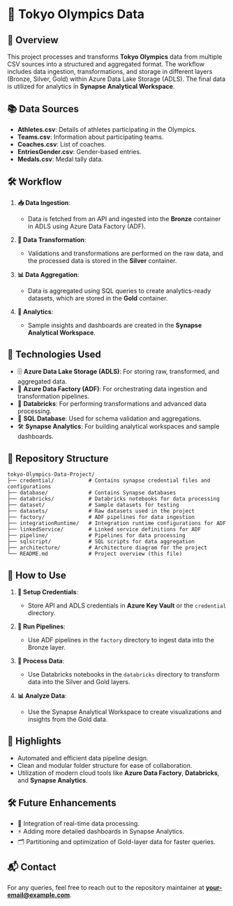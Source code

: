 # 🏅 Tokyo Olympics Data

## 🌟 Overview

This project processes and transforms **Tokyo Olympics** data from multiple CSV sources into a structured and aggregated format. The workflow includes data ingestion, transformations, and storage in different layers (Bronze, Silver, Gold) within Azure Data Lake Storage (ADLS). The final data is utilized for analytics in **Synapse Analytical Workspace**.

## 📚 Data Sources

- **Athletes.csv**: Details of athletes participating in the Olympics.
- **Teams.csv**: Information about participating teams.
- **Coaches.csv**: List of coaches.
- **EntriesGender.csv**: Gender-based entries.
- **Medals.csv**: Medal tally data.

## 🛠️ Workflow

1. **📥 Data Ingestion**:
   - Data is fetched from an API and ingested into the **Bronze** container in ADLS using Azure Data Factory (ADF).

2. **🔄 Data Transformation**:
   - Validations and transformations are performed on the raw data, and the processed data is stored in the **Silver** container.

3. **📊 Data Aggregation**:
   - Data is aggregated using SQL queries to create analytics-ready datasets, which are stored in the **Gold** container.

4. **🔎 Analytics**:
   - Sample insights and dashboards are created in the **Synapse Analytical Workspace**.

## 🔧 Technologies Used

- 🗄️ **Azure Data Lake Storage (ADLS)**: For storing raw, transformed, and aggregated data.
- 🔄 **Azure Data Factory (ADF)**: For orchestrating data ingestion and transformation pipelines.
- 🧱 **Databricks**: For performing transformations and advanced data processing.
- 📜 **SQL Database**: Used for schema validation and aggregations.
- 🛠️ **Synapse Analytics**: For building analytical workspaces and sample dashboards.

## 📂 Repository Structure
```plain.text
tokyo-Olympics-Data-Project/ 
├── credential/           # Contains synapse credential files and configurations 
├── database/             # Contains Synapse databases  
├── databricks/           # Databricks notebooks for data processing 
├── dataset/              # Sample datasets for testing 
├── datasets/             # Raw datasets used in the project 
├── factory/              # ADF pipelines for data ingestion 
├── integrationRuntime/   # Integration runtime configurations for ADF 
├── linkedService/        # Linked service definitions for ADF 
├── pipeline/             # Pipelines for data processing 
├── sqlscript/            # SQL scripts for data aggregation
├── architecture/         # Architecture diagram for the project
└── README.md             # Project overview (this file)
```

## 🚀 How to Use

1. **🔑 Setup Credentials**:
   - Store API and ADLS credentials in **Azure Key Vault** or the `credential` directory.

2. **🔄 Run Pipelines**:
   - Use ADF pipelines in the `factory` directory to ingest data into the Bronze layer.

3. **📂 Process Data**:
   - Use Databricks notebooks in the `databricks` directory to transform data into the Silver and Gold layers.

4. **📊 Analyze Data**:
   - Use the Synapse Analytical Workspace to create visualizations and insights from the Gold data.

## 🌟 Highlights
- Automated and efficient data pipeline design.
- Clean and modular folder structure for ease of collaboration.
- Utilization of modern cloud tools like **Azure Data Factory**, **Databricks**, and **Synapse Analytics**.

## 🛠️ Future Enhancements
- 🤖 Integration of real-time data processing.
- ⚡ Adding more detailed dashboards in Synapse Analytics.
- 🗂️ Partitioning and optimization of Gold-layer data for faster queries.

## 📬 Contact
For any queries, feel free to reach out to the repository maintainer at **[your-email@example.com](vignanpatchigolla5.com)**.

